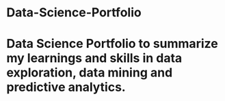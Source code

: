 # Data-Science-Portfolio
# Data Science Portfolio to summarize my learnings and skills in data exploration, data mining and predictive analytics.
